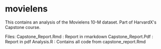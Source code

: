 # movielens
This contains an analysis of the Movielens 10-M dataset. Part of HarvardX's Capstone course.

Files:
Capstone_Report.Rmd : Report in rmarkdown
Capstone_Report.Pdf : Report in pdf
Analysis.R : Contains all code from capstone_report.Rmd

